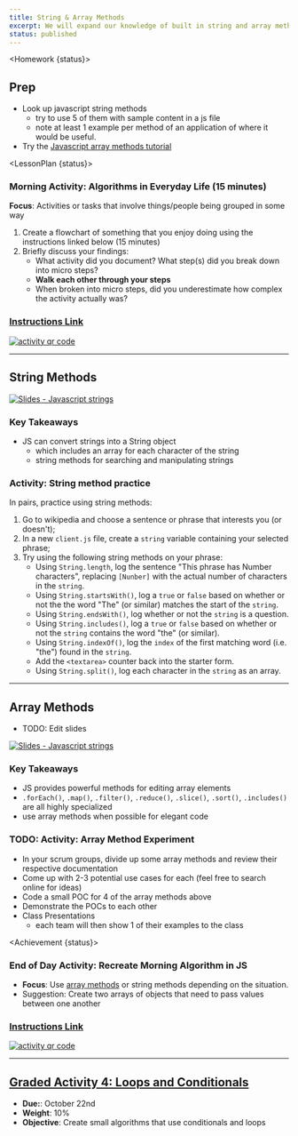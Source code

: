 ```yaml
---
title: String & Array Methods
excerpt: We will expand our knowledge of built in string and array methods by comparing the two.
status: published
---
```


<script>
	import Homework from "$lib/components/Homework.svelte";
	import LessonPlan from "$lib/components/LessonPlan.svelte";
	import Achievement from "$lib/components/Achievement.svelte";
</script>

<Homework {status}>

<h2>Prep</h2>

- Look up javascript string methods
  - try to use 5 of them with sample content in a js file
  - note at least 1 example per method of an application of where it would be useful.
- Try the [Javascript array methods tutorial](https://www.freecodecamp.org/news/complete-introduction-to-the-most-useful-javascript-array-methods/)

</Homework>

<LessonPlan {status}>

### Morning Activity: Algorithms in Everyday Life (15 minutes)

**Focus**: Activities or tasks that involve things/people being grouped in some way

1. Create a flowchart of something that you enjoy doing using the instructions linked below (15 minutes)
2. Briefly discuss your findings:
   - What activity did you document? What step(s) did you break down into micro steps?
   - **Walk each other through your steps**
   - When broken into micro steps, did you underestimate how complex the activity actually was?

<a href="https://gist.github.com/lilyx13/423ffbe6e8da87497b134985ba90ab15">
  <h3>Instructions Link</h3>
  <img src="/images/qr-codes/algorithm-activity.png" alt="activity qr code" class="w-48">
</a>

---

<h2>String Methods</h2>

[![Slides - Javascript strings](/images/slides/cpnt-262/js-strings.png)](/slides/cpnt-262/js-strings)

### Key Takeaways

- JS can convert strings into a String object
  - which includes an array for each character of the string
  - string methods for searching and manipulating strings

### Activity: String method practice

In pairs, practice using string methods:

1. Go to wikipedia and choose a sentence or phrase that interests you (or doesn't);
2. In a new `client.js` file, create a `string` variable containing your selected phrase;
3. Try using the following string methods on your phrase:
   - Using `String.length`, log the sentence "This phrase has Number characters", replacing `[Nunber]` with the actual number of characters in the `string`.
   - Using `String.startsWith()`, log a `true` or `false` based on whether or not the the word "The" (or similar) matches the start of the `string`.
   - Using `String.endsWith()`, log whether or not the `string` is a question.
   - Using `String.includes()`, log a `true` or `false` based on whether or not the `string` contains the word "the" (or similar).
   - Using `String.indexOf()`, log the `index` of the first matching word (i.e. "the") found in the `string`.
   - Add the `<textarea>` counter back into the starter form.
   - Using `String.split()`, log each character in the `string` as an array.

---

<h2>Array Methods</h2>

- TODO: Edit slides

[![Slides - Javascript strings](/images/slides/cpnt-262/js-higher-order-array-methods.png)](/slides/cpnt-262/js-higher-order-array-methods)

### Key Takeaways

- JS provides powerful methods for editing array elements
- `.forEach()`, `.map()`, `.filter()`, `.reduce()`, `.slice()`, `.sort()`, `.includes()` are all highly specialized
- use array methods when possible for elegant code

### TODO: Activity: Array Method Experiment

- In your scrum groups, divide up some array methods and review their respective documentation
- Come up with 2-3 potential use cases for each (feel free to search online for ideas)
- Code a small POC for 4 of the array methods above
- Demonstrate the POCs to each other
- Class Presentations
  - each team will then show 1 of their examples to the class

</LessonPlan>

<Achievement {status}>

### End of Day Activity: Recreate Morning Algorithm in JS

- **Focus**: Use [array methods](https://developer.mozilla.org/en-US/docs/Web/JavaScript/Reference/Global_Objects/Array) or string methods depending on the situation.
- Suggestion: Create two arrays of objects that need to pass values between one another

<a href="https://gist.github.com/lilyx13/c81f1e72f83586efcd97206b806fd494">
  <h3>Instructions Link</h3>
  <img src="/images/qr-codes/algorithm-followup-activity.png" alt="activity qr code" class="w-48">
</a>

---

<h2><a href="/courses/cpnt-262/assessments/activity-4">Graded Activity 4: Loops and Conditionals</a></h2>

- **Due:**: October 22nd
- **Weight**: 10%
- **Objective**: Create small algorithms that use conditionals and loops

</Achievement>
